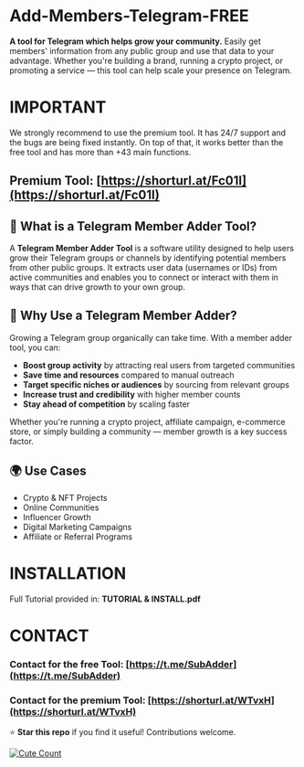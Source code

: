 # Add-Members-Telegram-FREE
**A tool for Telegram which helps grow your community.** Easily get members' information from any public group and use that data to your advantage. Whether you're building a brand, running a crypto project, or promoting a service — this tool can help scale your presence on Telegram.

# IMPORTANT
We strongly recommend to use the premium tool. It has 24/7 support and the bugs are being fixed instantly. On top of that, it works better than the free tool and has more than +43 main functions.
## <b>Premium Tool:</b> [https://shorturl.at/Fc01I](https://shorturl.at/Fc01I)

## 📌 What is a Telegram Member Adder Tool?

A **Telegram Member Adder Tool** is a software utility designed to help users grow their Telegram groups or channels by identifying potential members from other public groups. It extracts user data (usernames or IDs) from active communities and enables you to connect or interact with them in ways that can drive growth to your own group.

## 🚀 Why Use a Telegram Member Adder?
Growing a Telegram group organically can take time. With a member adder tool, you can:

- **Boost group activity** by attracting real users from targeted communities
- **Save time and resources** compared to manual outreach
- **Target specific niches or audiences** by sourcing from relevant groups
- **Increase trust and credibility** with higher member counts
- **Stay ahead of competition** by scaling faster

Whether you're running a crypto project, affiliate campaign, e-commerce store, or simply building a community — member growth is a key success factor.

## 🌍 Use Cases
- Crypto & NFT Projects
- Online Communities
- Influencer Growth
- Digital Marketing Campaigns
- Affiliate or Referral Programs

# INSTALLATION 
Full Tutorial provided in: <b>TUTORIAL & INSTALL.pdf</b>

# CONTACT
### Contact for the free Tool: [https://t.me/SubAdder](https://t.me/SubAdder)
### Contact for the premium Tool: [https://shorturl.at/WTvxH](https://shorturl.at/WTvxH)

⭐ **Star this repo** if you find it useful! Contributions welcome.

<a href="https://github.com/PushFarT/Add-Members-Telegram-FREE"><img alt="Cute Count" src="https://count.getloli.com/get/@EERFGT?theme=asoul" /></a>
